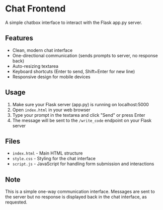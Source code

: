 # Chat Frontend

A simple chatbox interface to interact with the Flask app.py server.

## Features

- Clean, modern chat interface
- One-directional communication (sends prompts to server, no response back)
- Auto-resizing textarea
- Keyboard shortcuts (Enter to send, Shift+Enter for new line)
- Responsive design for mobile devices

## Usage

1. Make sure your Flask server (app.py) is running on localhost:5000
2. Open `index.html` in your web browser
3. Type your prompt in the textarea and click "Send" or press Enter
4. The message will be sent to the `/write_code` endpoint on your Flask server

## Files

- `index.html` - Main HTML structure
- `style.css` - Styling for the chat interface
- `script.js` - JavaScript for handling form submission and interactions

## Note

This is a simple one-way communication interface. Messages are sent to the server but no response is displayed back in the chat interface, as requested. 